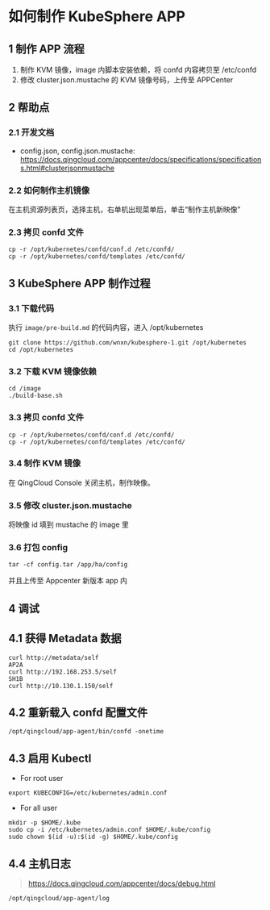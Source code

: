 # 如何制作 KubeSphere APP

## 1 制作 APP 流程

1. 制作 KVM 镜像，image 内脚本安装依赖，将 confd 内容拷贝至 /etc/confd
2. 修改 cluster.json.mustache 的 KVM 镜像号码，上传至 APPCenter

## 2 帮助点

### 2.1 开发文档

- config.json, config.json.mustache: https://docs.qingcloud.com/appcenter/docs/specifications/specifications.html#clusterjsonmustache

### 2.2 如何制作主机镜像

在主机资源列表页，选择主机，右单机出现菜单后，单击“制作主机新映像”

### 2.3 拷贝 confd 文件
```
cp -r /opt/kubernetes/confd/conf.d /etc/confd/
cp -r /opt/kubernetes/confd/templates /etc/confd/
```

## 3 KubeSphere APP 制作过程

### 3.1 下载代码

执行 `image/pre-build.md` 的代码内容，进入 /opt/kubernetes
```
git clone https://github.com/wnxn/kubesphere-1.git /opt/kubernetes
cd /opt/kubernetes
```

### 3.2 下载 KVM 镜像依赖

```
cd /image
./build-base.sh
```

### 3.3 拷贝 confd 文件
```
cp -r /opt/kubernetes/confd/conf.d /etc/confd/
cp -r /opt/kubernetes/confd/templates /etc/confd/
```

### 3.4 制作 KVM 镜像

在 QingCloud Console 关闭主机，制作映像。

### 3.5 修改 cluster.json.mustache

将映像 id 填到 mustache 的 image 里

### 3.6 打包 config

```
tar -cf config.tar /app/ha/config
```

并且上传至 Appcenter 新版本 app 内

## 4 调试
## 4.1 获得 Metadata 数据

```
curl http://metadata/self
AP2A
curl http://192.168.253.5/self
SH1B
curl http://10.130.1.150/self
```

## 4.2 重新载入 confd 配置文件

```
/opt/qingcloud/app-agent/bin/confd -onetime
```

## 4.3 启用 Kubectl

- For root user

```
export KUBECONFIG=/etc/kubernetes/admin.conf
```

- For all user

```
mkdir -p $HOME/.kube
sudo cp -i /etc/kubernetes/admin.conf $HOME/.kube/config
sudo chown $(id -u):$(id -g) $HOME/.kube/config
```

## 4.4 主机日志

> https://docs.qingcloud.com/appcenter/docs/debug.html

```
/opt/qingcloud/app-agent/log 
```